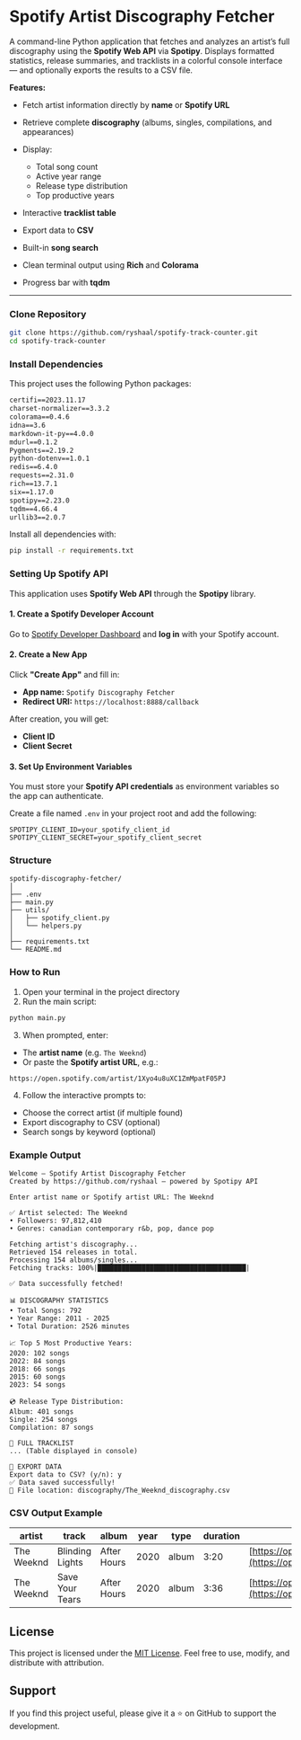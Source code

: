 # Spotify Artist Discography Fetcher

A command-line Python application that fetches and analyzes an artist’s full discography using the **Spotify Web API** via **Spotipy**.
Displays formatted statistics, release summaries, and tracklists in a colorful console interface — and optionally exports the results to a CSV file.

 **Features:**

* Fetch artist information directly by **name** or **Spotify URL**
* Retrieve complete **discography** (albums, singles, compilations, and appearances)
* Display:

  * Total song count
  * Active year range
  * Release type distribution
  * Top productive years
* Interactive **tracklist table**
* Export data to **CSV**
* Built-in **song search**
* Clean terminal output using **Rich** and **Colorama**
* Progress bar with **tqdm**

---
### Clone Repository
```bash
git clone https://github.com/ryshaal/spotify-track-counter.git
cd spotify-track-counter
```
### Install Dependencies

This project uses the following Python packages:

```txt
certifi==2023.11.17
charset-normalizer==3.3.2
colorama==0.4.6
idna==3.6
markdown-it-py==4.0.0
mdurl==0.1.2
Pygments==2.19.2
python-dotenv==1.0.1
redis==6.4.0
requests==2.31.0
rich==13.7.1
six==1.17.0
spotipy==2.23.0
tqdm==4.66.4
urllib3==2.0.7
```

Install all dependencies with:

```bash
pip install -r requirements.txt
```


### Setting Up Spotify API

This application uses **Spotify Web API** through the **Spotipy** library.

#### 1. Create a Spotify Developer Account

Go to [Spotify Developer Dashboard](https://developer.spotify.com/dashboard) and **log in** with your Spotify account.

#### 2. Create a New App

Click **"Create App"** and fill in:

* **App name:** `Spotify Discography Fetcher`
* **Redirect URI:** `https://localhost:8888/callback`

After creation, you will get:

* **Client ID**
* **Client Secret**

#### 3. Set Up Environment Variables

You must store your **Spotify API credentials** as environment variables so the app can authenticate.

Create a file named `.env` in your project root and add the following:

```env
SPOTIPY_CLIENT_ID=your_spotify_client_id
SPOTIPY_CLIENT_SECRET=your_spotify_client_secret
```
### Structure

```
spotify-discography-fetcher/
│
├── .env
├── main.py
├── utils/
│   ├── spotify_client.py
│   └── helpers.py
│
├── requirements.txt
└── README.md
```

### How to Run

1. Open your terminal in the project directory
2. Run the main script:

```bash
python main.py
```

3. When prompted, enter:

* The **artist name** (e.g. `The Weeknd`)
* Or paste the **Spotify artist URL**, e.g.:

```text
https://open.spotify.com/artist/1Xyo4u8uXC1ZmMpatF05PJ
```

4. Follow the interactive prompts to:

* Choose the correct artist (if multiple found)
* Export discography to CSV (optional)
* Search songs by keyword (optional)



### Example Output

```text
Welcome — Spotify Artist Discography Fetcher
Created by https://github.com/ryshaal — powered by Spotipy API

Enter artist name or Spotify artist URL: The Weeknd

✅ Artist selected: The Weeknd
• Followers: 97,812,410
• Genres: canadian contemporary r&b, pop, dance pop

Fetching artist's discography...
Retrieved 154 releases in total.
Processing 154 albums/singles...
Fetching tracks: 100%|█████████████████████████████████████|

✅ Data successfully fetched!

📊 DISCOGRAPHY STATISTICS
• Total Songs: 792
• Year Range: 2011 - 2025
• Total Duration: 2526 minutes

📈 Top 5 Most Productive Years:
2020: 102 songs
2022: 84 songs
2018: 66 songs
2015: 60 songs
2023: 54 songs

💿 Release Type Distribution:
Album: 401 songs
Single: 254 songs
Compilation: 87 songs

🎵 FULL TRACKLIST
... (Table displayed in console)

💾 EXPORT DATA
Export data to CSV? (y/n): y
✅ Data saved successfully!
📁 File location: discography/The_Weeknd_discography.csv
```

### CSV Output Example

| artist     | track           | album       | year | type  | duration | url                                                                   |
| ---------- | --------------- | ----------- | ---- | ----- | -------- | --------------------------------------------------------------------- |
| The Weeknd | Blinding Lights | After Hours | 2020 | album | 3:20     | [https://open.spotify.com/track/](https://open.spotify.com/track/)... |
| The Weeknd | Save Your Tears | After Hours | 2020 | album | 3:36     | [https://open.spotify.com/track/](https://open.spotify.com/track/)... |



## License

This project is licensed under the [MIT License](LICENSE). Feel free to use, modify, and distribute with attribution.



## Support

If you find this project useful, please give it a ⭐ on GitHub to support the development.
